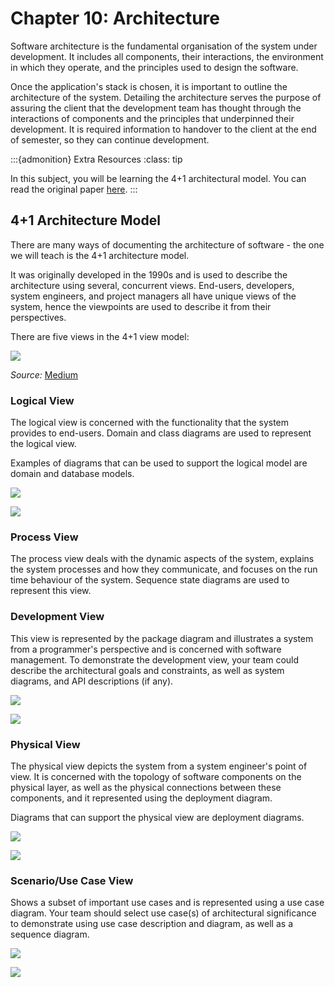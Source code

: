 # Chapter 10: Architecture

Software architecture is the fundamental organisation of the system
under development. It includes all components, their interactions, the
environment in which they operate, and the principles used to design the
software.

Once the application's stack is chosen, it is important to outline the
architecture of the system. Detailing the architecture serves the
purpose of assuring the client that the development team has thought
through the interactions of components and the principles that
underpinned their development. It is required information to handover to
the client at the end of semester, so they can continue development.

:::{admonition} Extra Resources
:class: tip

In this subject, you will be learning the 4+1 architectural model. You can read the original paper
[here](https://www.cs.ubc.ca/~gregor/teaching/papers/4+1view-architecture.pdf).
:::

## 4+1 Architecture Model

There are many ways of documenting the architecture of software - the
one we will teach is the 4+1 architecture model.

It was originally developed in the 1990s and is used to describe the
architecture using several, concurrent views. End-users, developers,
system engineers, and project managers all have unique views of the
system, hence the viewpoints are used to describe it from their
perspectives.

There are five views in the 4+1 view model:

![](resources/views.png)

*Source:*
[Medium](https://medium.com/javarevisited/4-1-architectural-view-model-in-software-ec407bf27258)

### Logical View

The logical view is concerned with the functionality that the system
provides to end-users. Domain and class diagrams are used to represent
the logical view.

Examples of diagrams that can be used to support the logical model are
domain and database models.

![](resources/domain_model.png)

![](resources/database_model.png)

### Process View

The process view deals with the dynamic aspects of the system, explains
the system processes and how they communicate, and focuses on the run
time behaviour of the system. Sequence state diagrams are used to
represent this view.

### Development View

This view is represented by the package diagram and illustrates a system
from a programmer\'s perspective and is concerned with software
management. To demonstrate the development view, your team could
describe the architectural goals and constraints, as well as system
diagrams, and API descriptions (if any).

![](resources/goals.png)

![](resources/system.png)

### Physical View

The physical view depicts the system from a system engineer\'s point of
view. It is concerned with the topology of software components on the
physical layer, as well as the physical connections between these
components, and it represented using the deployment diagram.

Diagrams that can support the physical view are deployment diagrams.

![](resources/deployment.png)

![](resources/pipeline.png)

### Scenario/Use Case View

Shows a subset of important use cases and is represented using a use
case diagram. Your team should select use case(s) of architectural
significance to demonstrate using use case description and diagram, as
well as a sequence diagram.

![](resources/use_cases_description.png)

![](resources/use_cases_diagram.png)
